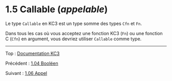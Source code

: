 # 1.5 Callable (_appelable_)

Le type `Callable` en KC3 est un type somme des types `Cfn` et `Fn`.

Dans tous les cas où vous acceptez une fonction KC3 (`Fn`) ou une
fonction C (`Cfn`) en argument, vous devriez utiliser `Callable`
comme type.

---

Top : [Documentation KC3](../)

Précédent : [1.04 Booléen](1.04_Bool)

Suivant : [1.06 Appel](1.06_Call)
